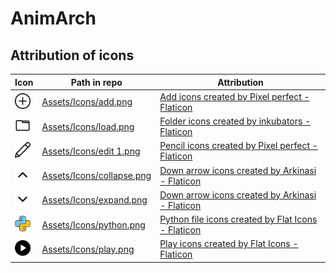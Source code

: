 # AnimArch

## **Attribution of icons**
| Icon    | Path in repo | Attribution |
| -------- | ------- |  ------- |
| <img src="Assets/Icons/add.png" width=25 height=25> | [Assets/Icons/add.png](Assets/Icons/add.png) | <a href="https://www.flaticon.com/free-icons/add" title="add icons">Add icons created by Pixel perfect - Flaticon</a> |
| <img src="Assets/Icons/load.png" width=25 height=25> | [Assets/Icons/load.png](Assets/Icons/load.png) |  <a href="https://www.flaticon.com/free-icons/folder" title="folder icons">Folder icons created by inkubators - Flaticon</a> |
| <img src="Assets/Icons/edit 1.png" width=25 height=25> | [Assets/Icons/edit 1.png](<Assets/Icons/edit 1.png>) |  <a href="https://www.flaticon.com/free-icons/pencil" title="pencil icons">Pencil icons created by Pixel perfect - Flaticon</a> |
| <img src="Assets/Icons/collapse.png" width=25 height=25> | [Assets/Icons/collapse.png](Assets/Icons/collapse.png) | <a href="https://www.flaticon.com/free-icons/down-arrow" title="down arrow icons">Down arrow icons created by Arkinasi - Flaticon</a> |
| <img src="Assets/Icons/expand.png" width=25 height=25> | [Assets/Icons/expand.png](Assets/Icons/expand.png) | <a href="https://www.flaticon.com/free-icons/down-arrow" title="down arrow icons">Down arrow icons created by Arkinasi - Flaticon</a> |
| <img src="Assets/Icons/python.png" width=25 height=25> | [Assets/Icons/python.png](Assets/Icons/python.png) | <a href="https://www.flaticon.com/free-icons/python-file" title="python file icons">Python file icons created by Flat Icons - Flaticon</a> |
| <img src="Assets\Icons\play.png" width=25 height=25> | [Assets/Icons/play.png](Assets/Icons/play.png) | <a href="https://www.flaticon.com/free-icons/play" title="play icons">Play icons created by Flat Icons - Flaticon</a> |

